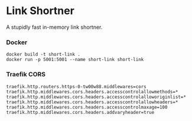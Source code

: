 # Link Shortner

A stupidly fast in-memory link shortner.

### Docker

```
docker build -t short-link .
docker run -p 5001:5001 --name short-link short-link
```

### Traefik CORS
```
traefik.http.routers.https-0-tw00w88.middlewares=cors
traefik.http.middlewares.cors.headers.accesscontrolallowmethods=*
traefik.http.middlewares.cors.headers.accesscontrolalloworiginlist=*
traefik.http.middlewares.cors.headers.accesscontrolallowheaders=*
traefik.http.middlewares.cors.headers.accesscontrolmaxage=100
traefik.http.middlewares.cors.headers.addvaryheader=true
```